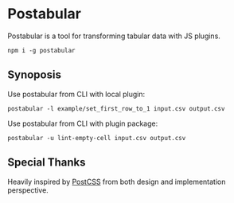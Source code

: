 # Postabular

Postabular is a tool for transforming tabular data with JS plugins.

```
npm i -g postabular
```

## Synoposis

Use postabular from CLI with local plugin:

```
postabular -l example/set_first_row_to_1 input.csv output.csv
```
Use postabular from CLI with plugin package:

```
postabular -u lint-empty-cell input.csv output.csv
```

## Special Thanks

Heavily inspired by [PostCSS](http://github.com/postcss/postcss) from both design and implementation perspective.